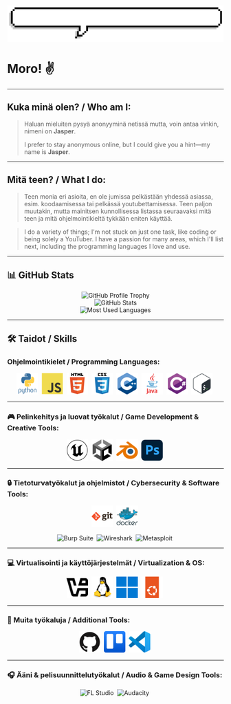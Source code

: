 ![Alt Text](https://github.com/PlayerFridei/PlayerFridei/blob/main/chaos.gif)

# Moro! ✌️

---

## Kuka minä olen? / Who am I:

> Haluan mieluiten pysyä anonyyminä netissä mutta, voin antaa vinkin, nimeni on **Jasper**.
>
> I prefer to stay anonymous online, but I could give you a hint—my name is **Jasper**.

---

## Mitä teen? / What I do:

> Teen monia eri asioita, en ole jumissa pelkästään yhdessä asiassa, esim. koodaamisessa tai pelkässä youtubettamisessa. 
> Teen paljon muutakin, mutta mainitsen kunnollisessa listassa seuraavaksi mitä teen ja mitä ohjelmointikieltä tykkään eniten käyttää.

> I do a variety of things; I'm not stuck on just one task, like coding or being solely a YouTuber. 
> I have a passion for many areas, which I'll list next, including the programming languages I love and use.

---

## 📊 GitHub Stats

<div align="center">
  <img src="https://github-profile-trophy.vercel.app/?username=PlayerFridei&theme=onedark" alt="GitHub Profile Trophy" />
</div>

<div align="center">
  <img src="https://github-readme-stats.vercel.app/api?username=PlayerFridei&show_icons=true&theme=radical" alt="GitHub Stats" />
</div>


<div align="center">
  <img src="https://github-readme-stats.vercel.app/api/top-langs/?username=PlayerFridei&layout=compact&theme=radical" alt="Most Used Languages" />
</div>

---

## 🛠️ Taidot / Skills

### Ohjelmointikielet / Programming Languages:
<div align="center">
  <img src="https://github.com/devicons/devicon/blob/master/icons/python/python-original-wordmark.svg" title="Python" alt="Python" width="50" height="50"/>&nbsp;
  <img src="https://github.com/devicons/devicon/blob/master/icons/javascript/javascript-original.svg" title="JavaScript" alt="JavaScript" width="50" height="50"/>&nbsp;
  <img src="https://github.com/devicons/devicon/blob/master/icons/html5/html5-original-wordmark.svg" title="HTML5" alt="HTML5" width="50" height="50"/>&nbsp;
  <img src="https://github.com/devicons/devicon/blob/master/icons/css3/css3-original-wordmark.svg" title="CSS3" alt="CSS3" width="50" height="50"/>&nbsp;
  <img src="https://github.com/devicons/devicon/blob/master/icons/cplusplus/cplusplus-original.svg" title="C++" alt="C++" width="50" height="50"/>&nbsp;
  <img src="https://github.com/devicons/devicon/blob/master/icons/java/java-original-wordmark.svg" title="Java" alt="Java" width="50" height="50"/>&nbsp;
  <img src="https://github.com/devicons/devicon/blob/master/icons/csharp/csharp-original.svg" title="C#" alt="C#" width="50" height="50"/>&nbsp;
  <img src="https://github.com/devicons/devicon/blob/master/icons/bash/bash-original.svg" title="Bash" alt="Bash" width="50" height="50"/>&nbsp;
</div>

---

### 🎮 Pelinkehitys ja luovat työkalut / Game Development & Creative Tools:
<div align="center">
  <img src="https://github.com/devicons/devicon/blob/master/icons/unrealengine/unrealengine-original.svg" title="Unreal Engine" alt="Unreal Engine" width="50" height="50"/>&nbsp;
  <img src="https://github.com/devicons/devicon/blob/master/icons/unity/unity-original.svg" title="Unity" alt="Unity" width="50" height="50"/>&nbsp;
  <img src="https://github.com/devicons/devicon/blob/master/icons/blender/blender-original.svg" title="Blender" alt="Blender" width="50" height="50"/>&nbsp;
  <img src="https://github.com/devicons/devicon/blob/master/icons/photoshop/photoshop-original.svg" title="Photoshop" alt="Photoshop" width="50" height="50"/>&nbsp;
</div>

---

### 🔒 Tietoturvatyökalut ja ohjelmistot / Cybersecurity & Software Tools:
<div align="center">
  <img src="https://github.com/devicons/devicon/blob/master/icons/git/git-original-wordmark.svg" title="Git" alt="Git" width="50" height="50"/>&nbsp;
  <img src="https://github.com/devicons/devicon/blob/master/icons/docker/docker-original-wordmark.svg" title="Docker" alt="Docker" width="50" height="50"/>&nbsp;

  <!-- Cybersecurity Tools (from Simple Icons) -->
  <img src="https://github.com/simple-icons/simple-icons/blob/develop/icons/burpsuite.svg" title="Burp Suite" alt="Burp Suite" width="50" height="50"/>&nbsp;
  <img src="https://github.com/simple-icons/simple-icons/blob/develop/icons/wireshark.svg" title="Wireshark" alt="Wireshark" width="50" height="50"/>&nbsp;
  <img src="https://github.com/simple-icons/simple-icons/blob/develop/icons/metasploit.svg" title="Metasploit" alt="Metasploit" width="50" height="50"/>&nbsp;
</div>

---

### 💻 Virtualisointi ja käyttöjärjestelmät / Virtualization & OS:
<div align="center">
  <img src="https://github.com/simple-icons/simple-icons/blob/develop/icons/virtualbox.svg" title="VirtualBox" alt="VirtualBox" width="50" height="50"/>&nbsp;
  <img src="https://github.com/devicons/devicon/blob/master/icons/linux/linux-original.svg" title="Linux" alt="Linux" width="50" height="50"/>&nbsp;
  <img src="https://github.com/devicons/devicon/blob/master/icons/windows11/windows11-original.svg" title="Windows" Alt="Windows" width="50" height="50"/>&nbsp;
  <img src="https://github.com/devicons/devicon/blob/master/icons/ubuntu/ubuntu-original.svg" title="Ubuntu" Alt="Ubuntu" width="50" height="50"/>&nbsp;
</div>

---

### 🔧 Muita työkaluja / Additional Tools:
<div align="center">
  <img src="https://github.com/devicons/devicon/blob/master/icons/github/github-original.svg" title="GitHub" alt="GitHub" width="50" height="50"/>&nbsp;
  <img src="https://github.com/devicons/devicon/blob/master/icons/trello/trello-original.svg" title="Trello" alt="Trello" width="50" height="50"/>&nbsp;
  <img src="https://github.com/devicons/devicon/blob/master/icons/vscode/vscode-original.svg" title="VS Code" alt="VS Code" width="50" height="50"/>&nbsp;
</div>

---

### 🎧 Ääni & pelisuunnittelutyökalut / Audio & Game Design Tools:
<div align="center">
  <img src="https://github.com/simple-icons/simple-icons/blob/develop/icons/flstudio.svg" title="FL Studio" alt="FL Studio" width="50" height="50"/>&nbsp;
  <img src="https://github.com/simple-icons/simple-icons/blob/develop/icons/audacity.svg" title="Audacity" alt="Audacity" width="50" height="50"/>&nbsp;
</div>
